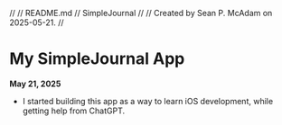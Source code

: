 //
//  README.md
//  SimpleJournal
//
//  Created by Sean P. McAdam on 2025-05-21.
//

# My SimpleJournal App
**May 21, 2025**
- I started building this app as a way to learn iOS development, while getting help from ChatGPT.
